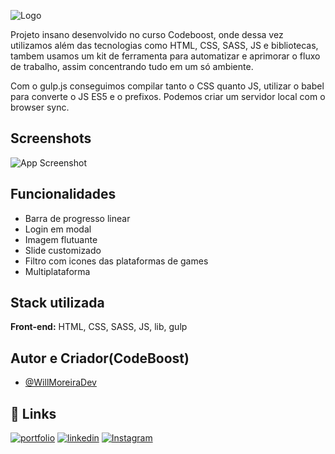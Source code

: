 
![Logo](https://dev-to-uploads.s3.amazonaws.com/uploads/articles/th5xamgrr6se0x5ro4g6.png)




Projeto insano desenvolvido no curso Codeboost, onde dessa vez utilizamos além das tecnologias como HTML, CSS, SASS, JS e bibliotecas, tambem usamos um kit de ferramenta para automatizar e aprimorar o fluxo de trabalho, assim concentrando tudo em um só ambiente.

Com o gulp.js conseguimos compilar tanto o CSS quanto JS, utilizar o babel para converte o JS ES5 e o prefixos. Podemos criar um servidor local com o browser sync.

## Screenshots

![App Screenshot](./blizzard.png)


## Funcionalidades

- Barra de progresso linear
- Login em modal
- Imagem flutuante
- Slide customizado
- Filtro com icones das plataformas de games
- Multiplataforma


## Stack utilizada

**Front-end:** HTML, CSS, SASS, JS, lib, gulp


## Autor e Criador(CodeBoost)

- [@WillMoreiraDev](https://github.com/WillMoreiraDev)


## 🔗 Links
[![portfolio](https://img.shields.io/badge/my_portfolio-000?style=for-the-badge&logo=ko-fi&logoColor=white)](https://keepo.io/linarisdev/)
[![linkedin](https://img.shields.io/badge/linkedin-0A66C2?style=for-the-badge&logo=linkedin&logoColor=white)](https://www.linkedin.com/in/vitor-linaris-a33a95235/)
[![Instagram](https://img.shields.io/badge/Instagram-E4405F?style=for-the-badge&logo=instagram&logoColor=white)](https://www.instagram.com/linaris.dev/)

